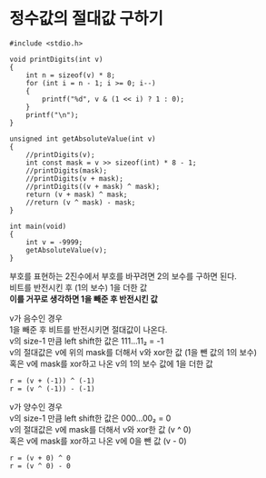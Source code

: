 # 정수값의 절대값 구하기  

```
#include <stdio.h>

void printDigits(int v)
{
	int n = sizeof(v) * 8;
	for (int i = n - 1; i >= 0; i--)
	{
		printf("%d", v & (1 << i) ? 1 : 0);
	}
	printf("\n");
}

unsigned int getAbsoluteValue(int v)
{
	//printDigits(v);
	int const mask = v >> sizeof(int) * 8 - 1;
	//printDigits(mask);
	//printDigits(v + mask);
	//printDigits((v + mask) ^ mask);
	return (v + mask) ^ mask;
	//return (v ^ mask) - mask;
}

int main(void)
{
	int v = -9999;
	getAbsoluteValue(v);
}
```

부호를 표현하는 2진수에서 부호를 바꾸려면 2의 보수를 구하면 된다.  
비트를 반전시킨 후 (1의 보수) 1을 더한 값  
<B>이를 거꾸로 생각하면 1을 빼준 후 반전시킨 값</B>  

v가 음수인 경우  
1을 빼준 후 비트를 반전시키면 절대값이 나온다.  
v의 size-1 만큼 left shift한 값은 111...11₂ = -1  
v의 절대값은 v에 위의 mask를 더해서 v와 xor한 값  (1을 뺀 값의 1의 보수)  
혹은 v에 mask를 xor하고 나온 v의 1의 보수 값에 1을 더한 값  
```
r = (v + (-1)) ^ (-1)  
r = (v ^ (-1)) - (-1)
```

v가 양수인 경우  
v의 size-1 만큼 left shift한 값은 000...00₂  = 0  
v의 절대값은 v에 mask를 더해서 v와 xor한 값 (v ^ 0)  
혹은 v에 mask를 xor하고 나온 v에 0을 뺀 값 (v - 0)  
```
r = (v + 0) ^ 0  
r = (v ^ 0) - 0
```
  
  
